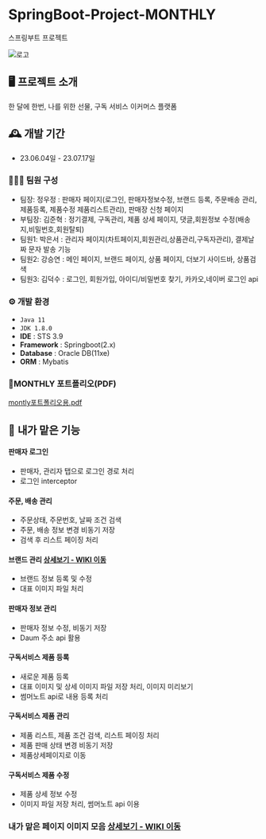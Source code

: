 # SpringBoot-Project-MONTHLY
스프링부트 프로젝트
<br>

![로고 ](https://github.com/dafssdf/Spring_Portfoilo/assets/95078635/0e830cb0-bcd1-4da5-b0d9-d3d770321fcf)

## 🖥️ 프로젝트 소개
한 달에 한번, 나를 위한 선물, 구독 서비스 이커머스 플랫폼
<br>

## 🕰️ 개발 기간
* 23.06.04일 - 23.07.17일

### 🧑‍🤝‍🧑 팀원 구성
 - 팀장: 정우정 : 판매자 페이지(로그인, 판매자정보수정, 브랜드 등록, 주문배송 관리, 제품등록, 제품수정 제품리스트관리), 판매장 신청 페이지
 - 부팀장: 김준혁 : 정기결제, 구독관리, 제품 상세 페이지, 댓글,회원정보 수정(배송지,비밀번호,회원탈퇴) 
 - 팀원1: 박은서 : 관리자 페이지(차트페이지,회원관리,상품관리,구독자관리), 결제날짜 문자 발송 기능
 - 팀원2: 강승연 : 메인 페이지, 브랜드 페이지, 상품 페이지, 더보기 사이드바, 상품검색
 - 팀원3: 김덕수 : 로그인, 회원가입, 아이디/비밀번호 찾기, 카카오,네이버 로그인 api

### ⚙️ 개발 환경
- `Java 11`
- `JDK 1.8.0`
- **IDE** : STS 3.9
- **Framework** : Springboot(2.x)
- **Database** : Oracle DB(11xe)
- **ORM** : Mybatis

### 🧾MONTHLY 포트폴리오(PDF)
[montly포트폴리오용.pdf](https://github.com/dafssdf/Spring_Portfoilo/files/12191002/montly.pdf)


## 📌 내가 맡은 기능
#### 판매자 로그인
- 판매자, 관리자 탭으로 로그인 경로 처리
- 로그인 interceptor 

#### 주문, 배송 관리
- 주문상태, 주문번호, 날짜 조건 검색
- 주문, 배송 정보 변경 비동기 저장
- 검색 후 리스트 페이징 처리

#### 브랜드 관리  <a href="https://github.com/dafssdf/Spring_Portfoilo/wiki/%ED%9A%8C%EC%9B%90%EC%A0%95%EB%B3%B4-%EC%88%98%EC%A0%95" >상세보기 - WIKI 이동</a>
- 브랜드 정보 등록 및 수정
- 대표 이미지 파일 처리

#### 판매자 정보 관리
- 판매자 정보 수정, 비동기 저장
- Daum 주소 api 활용

#### 구독서비스 제품 등록
- 새로운 제품 등록
- 대표 이미지 및 상세 이미지 파일 저장 처리, 이미지 미리보기
- 썸머노트 api로 내용 등록 처리

#### 구독서비스 제품 관리
- 제품 리스트, 제품 조건 검색, 리스트 페이징 처리
- 제품 판매 상태 변경 비동기 저장
- 제품상세페이지로 이동

#### 구독서비스 제품 수정
- 제품 상세 정보 수정
- 이미지 파일 저장 처리, 썸머노트 api 이용
  
### 내가 맡은 페이지 이미지 모음 <a href="https://github.com/dafssdf/Spring_Portfoilo/wiki/%EB%82%B4%EA%B0%80-%EB%A7%A1%EC%9D%80-%ED%8E%98%EC%9D%B4%EC%A7%80-%EC%9D%B4%EB%AF%B8%EC%A7%80-%EB%AA%A8%EC%9D%8C" >상세보기 - WIKI 이동</a>
